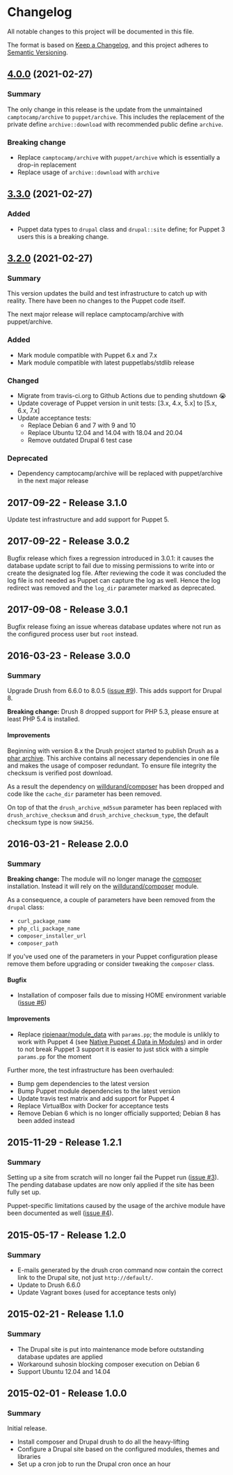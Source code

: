 # Changelog
All notable changes to this project will be documented in this file.

The format is based on [Keep a Changelog](https://keepachangelog.com/en/1.0.0/),
and this project adheres to [Semantic Versioning](https://semver.org/spec/v2.0.0.html).

## [4.0.0](https://github.com/tohuwabohu/puppet-drupal/tree/v4.0.0) (2021-02-27)
                      
### Summary

The only change in this release is the update from the unmaintained `camptocamp/archive` to `puppet/archive`. This
includes the replacement of the private define `archive::download` with recommended public define `archive`.
                        
### Breaking change

- Replace `camptocamp/archive` with `puppet/archive` which is essentially a drop-in replacement
- Replace usage of `archive::download` with `archive`

## [3.3.0](https://github.com/tohuwabohu/puppet-drupal/tree/v3.3.0) (2021-02-27)
                      
### Added

- Puppet data types to `drupal` class and `drupal::site` define; for Puppet 3 users this is a breaking change.

## [3.2.0](https://github.com/tohuwabohu/puppet-drupal/tree/v3.2.0) (2021-02-27)
                      
### Summary

This version updates the build and test infrastructure to catch up with reality. There have been no changes to the
Puppet code itself.

The next major release will replace camptocamp/archive with puppet/archive.

### Added
          
- Mark module compatible with Puppet 6.x and 7.x
- Mark module compatible with latest puppetlabs/stdlib release 

### Changed

- Migrate from travis-ci.org to Github Actions due to pending shutdown :sob:
- Update coverage of Puppet version in unit tests: [3.x, 4.x, 5.x] to [5.x, 6.x, 7.x] 
- Update acceptance tests:
  - Replace Debian 6 and 7 with 9 and 10
  - Replace Ubuntu 12.04 and 14.04 with 18.04 and 20.04
  - Remove outdated Drupal 6 test case
                                         
### Deprecated

- Dependency camptocamp/archive will be replaced with puppet/archive in the next major release 

## 2017-09-22 - Release 3.1.0

Update test infrastructure and add support for Puppet 5.

## 2017-09-22 - Release 3.0.2

Bugfix release which fixes a regression introduced in 3.0.1: it causes the database update script to fail due to 
missing permissions to write into or create the designated log file. After reviewing the code it was concluded the 
log file is not needed as Puppet can capture the log as well. Hence the log redirect was removed and the `log_dir` 
parameter marked as deprecated.

## 2017-09-08 - Release 3.0.1

Bugfix release fixing an issue whereas database updates where not run as the configured process user but `root` instead.

## 2016-03-23 - Release 3.0.0
### Summary

Upgrade Drush from 6.6.0 to 8.0.5 ([issue #9](https://github.com/tohuwabohu/puppet-drupal/issues/9)). This adds support
for Drupal 8.

**Breaking change:** Drush 8 dropped support for PHP 5.3, please ensure at least PHP 5.4 is installed.

#### Improvements

Beginning with version 8.x the Drush project started to publish Drush as a
[phar archive](https://secure.php.net/manual/en/intro.phar.php). This archive contains all necessary dependencies in one
file and makes the usage of composer redundant. To ensure file integrity the checksum is verified post download.

As a result the dependency on [willdurand/composer](https://forge.puppetlabs.com/willdurand/composer) has been dropped
and code like the `cache_dir` parameter has been removed.

On top of that the `drush_archive_md5sum` parameter has been replaced with `drush_archive_checksum` and
`drush_archive_checksum_type`, the default checksum type is now `SHA256`.

## 2016-03-21 - Release 2.0.0
### Summary

**Breaking change:** The module will no longer manage the [composer](https://getcomposer.org/) installation. Instead it
will rely on the [willdurand/composer](https://forge.puppetlabs.com/willdurand/composer) module.

As a consequence, a couple of parameters have been removed from the `drupal` class:

* `curl_package_name`
* `php_cli_package_name`
* `composer_installer_url`
* `composer_path`

If you've used one of the parameters in your Puppet configuration please remove them before upgrading or consider
tweaking the `composer` class.

#### Bugfix

* Installation of composer fails due to missing HOME environment variable ([issue #6](https://github.com/tohuwabohu/puppet-drupal/issues/6))

#### Improvements

* Replace [ripienaar/module_data](https://forge.puppetlabs.com/ripienaar/module_data) with `params.pp`; the module is
  unlikly to work with Puppet 4 (see [Native Puppet 4 Data in Modules](https://www.devco.net/archives/2016/01/08/native-puppet-4-data-in-modules.php))
  and in order to not break Puppet 3 support it is easier to just stick with a simple `params.pp` for the moment

Further more, the test infrastructure has been overhauled:

* Bump gem dependencies to the latest version
* Bump Puppet module dependencies to the latest version
* Update travis test matrix and add support for Puppet 4
* Replace VirtualBox with Docker for acceptance tests
* Remove Debian 6 which is no longer officially supported; Debian 8 has been added instead

## 2015-11-29 - Release 1.2.1
### Summary

Setting up a site from scratch will no longer fail the Puppet run
([issue #3](https://github.com/tohuwabohu/puppet-drupal/issues/3)). The pending database updates are now only applied
if the site has been fully set up.

Puppet-specific limitations caused by the usage of the archive module have been documented as well
([issue #4](https://github.com/tohuwabohu/puppet-drupal/issues/4)).

## 2015-05-17 - Release 1.2.0
### Summary

* E-mails generated by the drush cron command now contain the correct link to the Drupal site, not just `http://default/`.
* Update to Drush 6.6.0
* Update Vagrant boxes (used for acceptance tests only)

## 2015-02-21 - Release 1.1.0
### Summary

* The Drupal site is put into maintenance mode before outstanding database updates are applied
* Workaround suhosin blocking composer execution on Debian 6
* Support Ubuntu 12.04 and 14.04

## 2015-02-01 - Release 1.0.0
### Summary

Initial release.

* Install composer and Drupal drush to do all the heavy-lifting
* Configure a Drupal site based on the configured modules, themes and libraries
* Set up a cron job to run the Drupal cron once an hour
